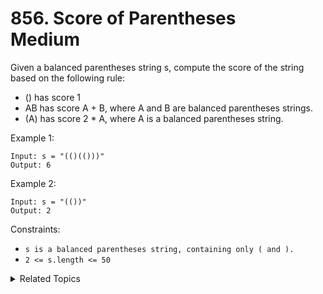 # 856. Score of Parentheses<br> Medium

Given a balanced parentheses string s, compute the score of the string based on the following rule:

- () has score 1
- AB has score A + B, where A and B are balanced parentheses strings.
- (A) has score 2 * A, where A is a balanced parentheses string.

Example 1:

```
Input: s = "(()(()))"
Output: 6
```

Example 2:

```
Input: s = "(())"
Output: 2
```

Constraints:

- `s is a balanced parentheses string, containing only ( and ).`
- `2 <= s.length <= 50`

<details>

<summary> Related Topics </summary>

-   `Stack`
-   `String`

</details>
